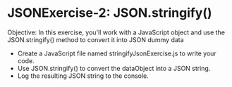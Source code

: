 # JSONExercise-2: JSON.stringify()

Objective: In this exercise, you'll work with a JavaScript object and use the JSON.stringify() method to convert it into JSON dummy data

- Create a JavaScript file named stringifyJsonExercise.js to write your code.
- Use JSON.stringify() to convert the dataObject into a JSON string.
- Log the resulting JSON string to the console.
